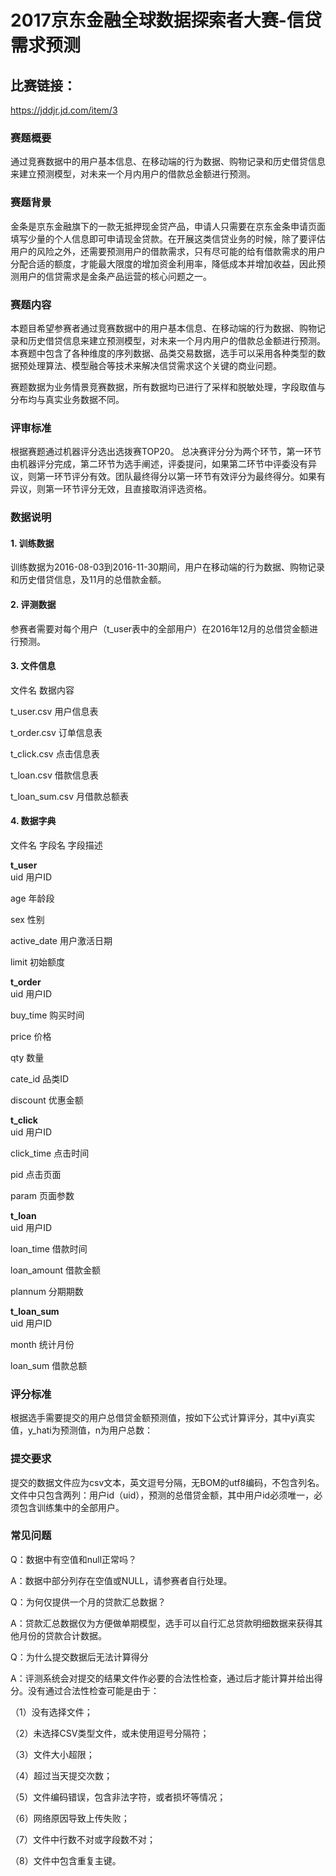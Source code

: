 # 2017京东金融全球数据探索者大赛-信贷需求预测

## 比赛链接：
https://jddjr.jd.com/item/3

### 赛题概要
通过竞赛数据中的用户基本信息、在移动端的行为数据、购物记录和历史借贷信息来建立预测模型，对未来一个月内用户的借款总金额进行预测。

### 赛题背景
金条是京东金融旗下的一款无抵押现金贷产品，申请人只需要在京东金条申请页面填写少量的个人信息即可申请现金贷款。在开展这类信贷业务的时候，除了要评估用户的风险之外，还需要预测用户的借款需求，只有尽可能的给有借款需求的用户分配合适的额度，才能最大限度的增加资金利用率，降低成本并增加收益，因此预测用户的信贷需求是金条产品运营的核心问题之一。

### 赛题内容
本题目希望参赛者通过竞赛数据中的用户基本信息、在移动端的行为数据、购物记录和历史借贷信息来建立预测模型，对未来一个月内用户的借款总金额进行预测。本赛题中包含了各种维度的序列数据、品类交易数据，选手可以采用各种类型的数据预处理算法、模型融合等技术来解决信贷需求这个关键的商业问题。

赛题数据为业务情景竞赛数据，所有数据均已进行了采样和脱敏处理，字段取值与分布均与真实业务数据不同。

### 评审标准
根据赛题通过机器评分选出选拨赛TOP20。
总决赛评分分为两个环节，第一环节由机器评分完成，第二环节为选手阐述，评委提问，如果第二环节中评委没有异议，则第一环节评分有效。团队最终得分以第一环节有效评分为最终得分。如果有异议，则第一环节评分无效，且直接取消评选资格。

### 数据说明
#### 1. 训练数据

训练数据为2016-08-03到2016-11-30期间，用户在移动端的行为数据、购物记录和历史借贷信息，及11月的总借款金额。

#### 2. 评测数据

参赛者需要对每个用户（t_user表中的全部用户）在2016年12月的总借贷金额进行预测。

#### 3. 文件信息

文件名        数据内容

t_user.csv     用户信息表

t_order.csv     订单信息表

t_click.csv     点击信息表

t_loan.csv      借款信息表

t_loan_sum.csv     月借款总额表

#### 4. 数据字典

文件名     字段名     字段描述

**t_user**      
uid     用户ID

age     年龄段

sex     性别

active_date     用户激活日期

limit       初始额度



**t_order**     
uid     用户ID

buy_time        购买时间

price       价格

qty     数量

cate_id     品类ID

discount        优惠金额



**t_click**     
uid     用户ID

click_time      点击时间

pid     点击页面

param       页面参数



**t_loan**      
uid     用户ID

loan_time       借款时间

loan_amount     借款金额

plannum     分期期数



**t_loan_sum**      
uid     用户ID

month       统计月份

loan_sum        借款总额



### 评分标准
根据选手需要提交的用户总借贷金额预测值，按如下公式计算评分，其中yi真实值，y_hati为预测值，n为用户总数：


### 提交要求
提交的数据文件应为csv文本，英文逗号分隔，无BOM的utf8编码，不包含列名。文件中只包含两列：用户id（uid），预测的总借贷金额，其中用户id必须唯一，必须包含训练集中的全部用户。

### 常见问题
Q：数据中有空值和null正常吗？

A：数据中部分列存在空值或NULL，请参赛者自行处理。

Q：为何仅提供一个月的贷款汇总数据？

A：贷款汇总数据仅为方便做单期模型，选手可以自行汇总贷款明细数据来获得其他月份的贷款合计数据。

Q：为什么提交数据后无法计算得分

A：评测系统会对提交的结果文件作必要的合法性检查，通过后才能计算并给出得分。没有通过合法性检查可能是由于：

（1）没有选择文件；

（2）未选择CSV类型文件，或未使用逗号分隔符；

（3）文件大小超限；

（4）超过当天提交次数；

（5）文件编码错误，包含非法字符，或者损坏等情况；

（6）网络原因导致上传失败；

（7）文件中行数不对或字段数不对；

（8）文件中包含重复主键。
